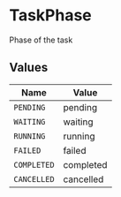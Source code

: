 # TaskPhase

Phase of the task


## Values

| Name        | Value       |
| ----------- | ----------- |
| `PENDING`   | pending     |
| `WAITING`   | waiting     |
| `RUNNING`   | running     |
| `FAILED`    | failed      |
| `COMPLETED` | completed   |
| `CANCELLED` | cancelled   |